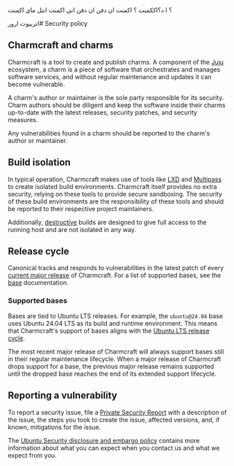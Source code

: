 ؟ ا د؟اككمنت 
؟ اكمنت ان دفن 
ان دفن اني اكمنت انتل ماي اكمنت 

اتربيوت ارور# Security policy

## Charmcraft and charms

Charmcraft is a tool to create and publish charms. A component of the [Juju]
ecosystem, a charm is a piece of software that orchestrates and manages software
services, and without regular maintenance and updates it can become vulnerable.

A charm's author or maintainer is the sole party responsible for its security. Charm
authors should be diligent and keep the software inside their charms up-to-date with the
latest releases, security patches, and security measures.

Any vulnerabilities found in a charm should be reported to the charm's author or
maintainer.

## Build isolation

In typical operation, Charmcraft makes use of tools like [LXD] and [Multipass] to create
isolated build environments. Charmcraft itself provides no extra security, relying on
these tools to provide secure sandboxing. The security of these build environments
are the responsibility of these tools and should be reported to their respective
project maintainers.

Additionally, [destructive] builds are designed to give full access to the running host
and are not isolated in any way.

## Release cycle

Canonical tracks and responds to vulnerabilities in the latest patch of every
[current major release] of Charmcraft. For a list of supported bases, see the
[base] documentation.

### Supported bases

Bases are tied to Ubuntu LTS releases. For example, the `ubuntu@24.04` base uses Ubuntu
24.04 LTS as its build and runtime environment. This means that Charmcraft's support
of bases aligns with the [Ubuntu LTS release cycle].

The most recent major release of Charmcraft will always support bases still in their
regular maintenance lifecycle. When a major release of Charmcraft drops support for a
base, the previous major release remains supported until the dropped base reaches the
end of its extended support lifecycle.

## Reporting a vulnerability

To report a security issue, file a [Private Security Report] with a description of the
issue, the steps you took to create the issue, affected versions, and, if known,
mitigations for the issue.

The [Ubuntu Security disclosure and embargo policy] contains more information about
what you can expect when you contact us and what we expect from you.

[current major release]: https://canonical-charmcraft.readthedocs-hosted.com/en/stable/release-notes/#current-releases
[base]: https://canonical-charmcraft.readthedocs-hosted.com/en/stable/reference/platforms/#base
[destructive]: https://canonical-charmcraft.readthedocs-hosted.com/en/stable/reference/commands/pack/
[Juju]: https://documentation.ubuntu.com/juju
[Private Security Report]: https://github.com/canonical/charmcraft/security/advisories/new
[LXD]: https://canonical.com/lxd
[Multipass]: https://canonical.com/multipass
[Ubuntu Security disclosure and embargo policy]: https://ubuntu.com/security/disclosure-policy
[Ubuntu LTS release cycle]: https://ubuntu.com/about/release-cycle
